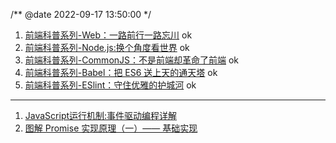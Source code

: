 /**
@date 2022-09-17 13:50:00
 */
1. [前端科普系列-Web：一路前行一路忘川](https://zhuanlan.zhihu.com/p/91842778)   ok
2. [前端科普系列-Node.js:换个角度看世界](https://zhuanlan.zhihu.com/p/91844181)     ok
3. [前端科普系列-CommonJS：不是前端却革命了前端](https://zhuanlan.zhihu.com/p/113009496)        ok
4. [前端科普系列-Babel：把 ES6 送上天的通天塔](https://zhuanlan.zhihu.com/p/129089156)      ok
5. [前端科普系列-ESlint：守住优雅的护城河](https://zhuanlan.zhihu.com/p/184951182)      ok

----
1. [JavaScript运行机制:事件驱动编程详解](https://zhuanlan.zhihu.com/p/30894022)
2. [图解 Promise 实现原理（一）—— 基础实现](https://zhuanlan.zhihu.com/p/58428287)

